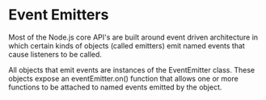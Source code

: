 # Event Emitters

Most of the Node.js core API's are built around event driven architecture in which certain kinds of objects (called emitters) emit 
named events that cause listeners to be called.

All objects that emit events are instances of the EventEmitter class. These objects expose an eventEmitter.on() function that allows one or more functions to be attached to named events emitted by the object. 